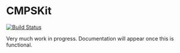 # CMPSKit

[![Build Status](https://github.com/Jutho/CMPSKit.jl/workflows/CI/badge.svg)](https://github.com/Jutho/CMPSKit.jl/actions)

Very much work in progress. Documentation will appear once this is functional.
